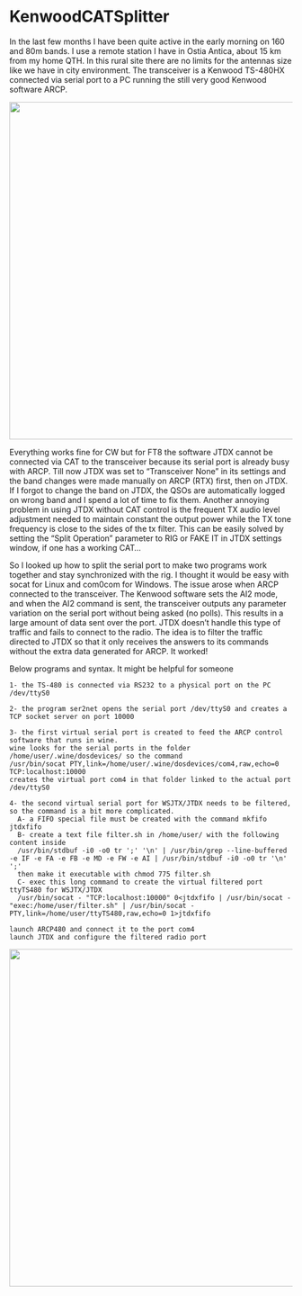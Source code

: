 # KenwoodCATSplitter

In the last few months I have been quite active in the early morning on 160 and 80m bands. I use a remote station I have in Ostia Antica, about 15 km from my home QTH. In this rural site there are no limits for the antennas size like we have in city environment.
The transceiver is a Kenwood TS-480HX connected via serial port to a PC running the still very good Kenwood software ARCP. 
<p align="center">
<img src="https://github.com/flipflopkiller/KenwoodCATSplitter/assets/92851744/50e56090-f26f-48e2-a214-00bb76293c94" width="600" />
</p>
Everything works fine for CW but for FT8 the software JTDX cannot be connected via CAT to the transceiver because its serial port is already busy with ARCP.
Till now JTDX was set to “Transceiver None” in its settings and the band changes were made manually on ARCP (RTX) first, then on JTDX. If I forgot to change the band on JTDX, the QSOs are automatically logged on wrong band and I spend a lot of time to fix them. Another annoying problem in using JTDX without CAT control is the frequent TX audio level adjustment needed to maintain constant the output power while the TX tone frequency is close to the sides of the tx filter. This can be easily solved by setting the “Split Operation” parameter to RIG or FAKE IT in JTDX settings window, if one has a working CAT…

So I looked up how to split the serial port to make two programs work together and stay synchronized with the rig. I thought it would be easy with socat for Linux and com0com for Windows. The issue arose when ARCP connected to the transceiver. The Kenwood software sets the AI2 mode, and when the AI2 command is sent, the transceiver outputs any parameter variation on the serial port without being asked (no polls). This results in a large amount of data sent over the port. JTDX doesn’t handle this type of traffic and fails to connect to the radio.
The idea is to filter the traffic directed to JTDX so that it only receives the answers to its commands without the extra data generated for ARCP.
It worked!


Below programs and syntax. It might be helpful for someone

    1- the TS-480 is connected via RS232 to a physical port on the PC /dev/ttyS0
    
    2- the program ser2net opens the serial port /dev/ttyS0 and creates a TCP socket server on port 10000
    
    3- the first virtual serial port is created to feed the ARCP control software that runs in wine.
    wine looks for the serial ports in the folder /home/user/.wine/dosdevices/ so the command
    /usr/bin/socat PTY,link=/home/user/.wine/dosdevices/com4,raw,echo=0 TCP:localhost:10000
    creates the virtual port com4 in that folder linked to the actual port /dev/ttyS0
    
    4- the second virtual serial port for WSJTX/JTDX needs to be filtered, so the command is a bit more complicated.
      A- a FIFO special file must be created with the command mkfifo jtdxfifo
      B- create a text file filter.sh in /home/user/ with the following content inside
      /usr/bin/stdbuf -i0 -o0 tr ';' '\n' | /usr/bin/grep --line-buffered -e IF -e FA -e FB -e MD -e FW -e AI | /usr/bin/stdbuf -i0 -o0 tr '\n' ';'
      then make it executable with chmod 775 filter.sh
      C- exec this long command to create the virtual filtered port ttyTS480 for WSJTX/JTDX
      /usr/bin/socat - "TCP:localhost:10000" 0<jtdxfifo | /usr/bin/socat - "exec:/home/user/filter.sh" | /usr/bin/socat - PTY,link=/home/user/ttyTS480,raw,echo=0 1>jtdxfifo
    
    launch ARCP480 and connect it to the port com4
    launch JTDX and configure the filtered radio port

<p align="center">
<img src="https://github.com/flipflopkiller/KenwoodCATSplitter/assets/92851744/910fe7b4-9f44-4c14-a065-e8dc97b57086" width="600" />
</p>





    
